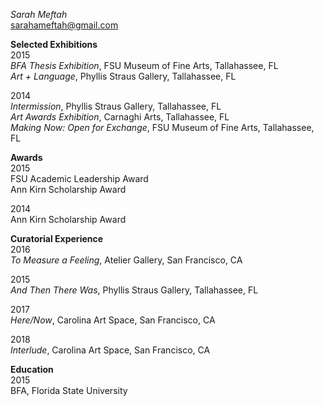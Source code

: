 *Sarah Meftah*  
sarahameftah@gmail.com

**Selected Exhibitions**  
2015  
*BFA Thesis Exhibition*, FSU Museum of Fine Arts, Tallahassee, FL  
*Art + Language*, Phyllis Straus Gallery, Tallahassee, FL  

2014  
*Intermission*, Phyllis Straus Gallery, Tallahassee, FL  
*Art Awards Exhibition*, Carnaghi Arts, Tallahassee, FL  
*Making Now: Open for Exchange*, FSU Museum of Fine Arts, Tallahassee, FL

**Awards**  
2015  
FSU Academic Leadership Award  
Ann Kirn Scholarship Award  

2014  
Ann Kirn Scholarship Award

**Curatorial Experience**  
2016  
*To Measure a Feeling*, Atelier Gallery, San Francisco, CA

2015  
*And Then There Was*, Phyllis Straus Gallery, Tallahassee, FL

2017  
*Here/Now*, Carolina Art Space, San Francisco, CA

2018  
*Interlude*, Carolina Art Space, San Francisco, CA


**Education**  
2015  
BFA, Florida State University
